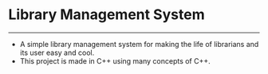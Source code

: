 # Library Management System
--------------------------
+ A simple library management system for making the life of librarians and its user easy and cool.
+ This project is made in C++ using many concepts of C++.
